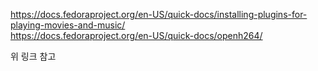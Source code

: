 https://docs.fedoraproject.org/en-US/quick-docs/installing-plugins-for-playing-movies-and-music/  
https://docs.fedoraproject.org/en-US/quick-docs/openh264/  

위 링크 참고
